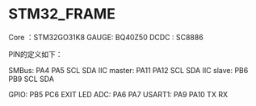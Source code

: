 # STM32_FRAME
Core ：STM32GO31K8
GAUGE: BQ40Z50
DCDC : SC8886


PIN的定义如下：

SMBus:      PA4  PA5     	SCL   SDA
IIC master: PA11 PA12       SCL   SDA
IIC slave:  PB6  PB9        SCL   SDA

GPIO:  	    PB5  PC6	    EXIT  LED
ADC:		PA6  PA7
USART1:     PA9  PA10       TX    RX 

